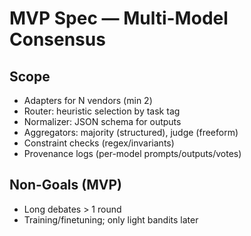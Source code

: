 # MVP Spec — Multi-Model Consensus

## Scope
- Adapters for N vendors (min 2)
- Router: heuristic selection by task tag
- Normalizer: JSON schema for outputs
- Aggregators: majority (structured), judge (freeform)
- Constraint checks (regex/invariants)
- Provenance logs (per-model prompts/outputs/votes)

## Non-Goals (MVP)
- Long debates > 1 round
- Training/finetuning; only light bandits later
